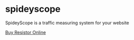# spideyscope
SpideyScope is a traffic measuring system for your website

[Buy Resistor Online](https://jujubuy.com/components/passive/resistor)
